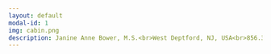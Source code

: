 ```yaml
---
layout: default
modal-id: 1
img: cabin.png
description: Janine Anne Bower, M.S.<br>West Deptford, NJ, USA<br>856.381.6403<br>janine.anne.bower@gmail.com<br>bowerj6@rpi.edu<br><a href= "https://hass.rpi.edu/cgds_studentprofiles "> School Profile </p><br><a href= "https://www.linkedin.com/in/janine-bower-m-s-1804719a/"> LinkedIn </p><br>
---
```

